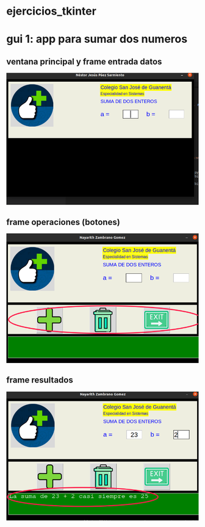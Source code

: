 # ejercicios_tkinter
# gui 1: app para sumar dos numeros
## ventana principal y frame entrada datos

![ventana principal y frame entrada](ventana_principal.png "ventana principal y frame entrada")
## frame operaciones (botones)
![ frame operaciones](frame_operaciones.png  " frame operaciones")
## frame resultados
![ frame operaciones](frame_resultados.png  " frame reultados")

